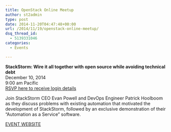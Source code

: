 ```yaml
---
title: OpenStack Online Meetup
author: st2admin
type: post
date: 2014-11-20T04:47:48+00:00
url: /2014/11/19/openstack-online-meetup/
dsq_thread_id:
  - 5139331046
categories:
  - Events

---
```

**StackStorm: Wire it all together with open source while avoiding technical debt**  
December 10, 2014  
9:00 am Pacific  
<a href="https://cc.readytalk.com/cc/s/registrations/new?cid=1d6oy9400sxc" target="_blank">RSVP here to receive login details</a>

Join StackStorm CEO Evan Powell and DevOps Engineer Patrick Hoolboom as they discuss problems with existing automation that motivated the development of StackStorm, followed by an exclusive demonstration of their “Automation as a Service” software.



<a href="http://bit.ly/1yYTDg2" target="_blank">EVENT WEBSITE</a>